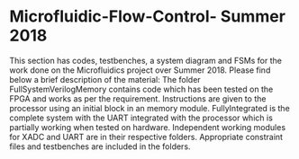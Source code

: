 # Microfluidic-Flow-Control- Summer 2018
This section has codes, testbenches, a system diagram and FSMs for the work done on the Microfluidics project over Summer 2018.
Please find below a brief description of the material:
The folder FullSystemVerilogMemory contains code which has been tested on the FPGA and works as per the requirement. Instructions
are given to the processor using an initial block in an memory module.
FullyIntegrated is the complete system with the UART integrated with the processor which is partially working when tested on hardware.
Independent working modules for XADC and UART are in their respective folders.
Appropriate constraint files and testbenches are included in the folders. 
